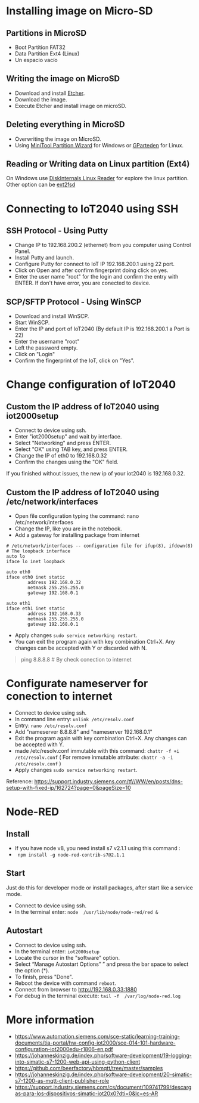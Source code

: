 # Installing image on Micro-SD

## Partitions in MicroSD

- Boot Partition FAT32
- Data Partition Ext4 (Linux)
- Un espacio vacío

## Writing the image on MicroSD

- Download and install [Etcher](https://www.balena.io/etcher/).
- Download the image.
- Execute Etcher and install image on microSD.


## Deleting everything in MicroSD

- Overwriting the image on MicroSD.
- Using [MiniTool Partition Wizard](https://www.partitionwizard.com/free-partition-manager.html) for Windows or [GParteden](https://gparted.org/) for Linux.

## Reading or Writing data on Linux partition (Ext4)

On Windows use [DiskInternals Linux Reader](https://www.diskinternals.com/thanks/?utm_source=exefile&utm_medium=linux_reader&utm_campaign=install&dd=https%3A%2F%2Feu.diskinternals.com%2Fdownload%2FLinux_Reader.exe) for explore the linux partition. Other option can be [ext2fsd](http://www.ext2fsd.com/?page_id=25)

# Connecting to IoT2040 using SSH

## SSH Protocol - Using Putty
- Change IP to 192.168.200.2 (ethernet) from you computer using Control Panel.
- Install Putty and launch.
- Configure Putty for connect to IoT IP 192.168.200.1 using 22 port.
- Click on Open and after confirm fingerprint doing click on yes.
- Enter the user name "root" for the login and confirm the entry with ENTER. If don't have error, you are conected to device.

## SCP/SFTP Protocol - Using WinSCP
- Download and install WinSCP.
- Start WinSCP.
- Enter the IP and port of IoT2040 (By default IP is 192.168.200.1 a Port is 22)
- Enter the username "root"
- Left the password empty.
- Click on "Login"
- Confirm the fingerprint of the IoT, click on "Yes".

# Change configuration of IoT2040

## Custom the IP address of IoT2040 using iot2000setup

- Connect to device using ssh.
- Enter "iot2000setup" and wait by interface.
- Select "Networking" and press ENTER.
- Select "OK" using TAB key, and press ENTER.
- Change the IP of eth0 to 192.168.0.32
- Confirm the changes using the "OK" field.

If you finished without issues, the new ip of your iot2040 is 192.168.0.32.

## Custom the IP address of IoT2040 using /etc/network/interfaces
- Open file configuration typing the command:  nano /etc/network/interfaces
- Change the IP, like you are in the notebook.
- Add a gateway for installing package from internet
```
# /etc/network/interfaces -- configuration file for ifup(8), ifdown(8)
# The loopback interface
auto lo
iface lo inet loopback

auto eth0
iface eth0 inet static
        address 192.168.0.32
        netmask 255.255.255.0
        gateway 192.168.0.1

auto eth1
iface eth1 inet static
        address 192.168.0.33
        netmask 255.255.255.0
        gateway 192.168.0.1
```
- Apply changes ```sudo service networking restart```.
- You can exit the program again with key combination Ctrl+X. Any changes can be accepted with Y or discarded with N.
> ping 8.8.8.8 # By check conection to internet

# Configurate nameserver for conection to internet
- Connect to device using ssh.
- In command line entry: ```unlink /etc/resolv.conf```
- Entry: ```nano /etc/resolv.conf```
- Add "nameserver 8.8.8.8" and  "nameserver 192.168.0.1"
- Exit the program again with key combination Ctrl+X. Any changes can be accepted with Y.
- made /etc/resolv.conf immutable with this command: ```chattr -f +i /etc/resolv.conf```  (  For remove inmutable attribute: ```chattr -a -i /etc/resolv.conf```  )
- Apply changes ```sudo service networking restart```.

Reference: https://support.industry.siemens.com/tf//WW/en/posts/dns-setup-with-fixed-ip/162724?page=0&pageSize=10

# Node-RED 
## Install
- If you have node v8, you need install s7 v2.1.1 using this command :
- ``` npm install -g node-red-contrib-s7@2.1.1``` 

## Start
Just do this for developer mode or install packages, after start like a service mode.
- Connect to device using ssh.
- In the terminal enter: ```node  /usr/lib/node/node-red/red &``` 

## Autostart

- Connect to device using ssh.
- In the terminal enter: ```iot2000setup```
- Locate the cursor in the "software" option.
- Select “Manage Autostart Options” ” and press the bar space to select the option (*).
- To finish, press "Done". 
- Reboot the device with command ```reboot```.
- Connect from browser to http://192.168.0.33:1880
- For debug in the terminal execute: ```tail -f  /var/log/node-red.log```

# More information

- https://www.automation.siemens.com/sce-static/learning-training-documents/tia-portal/hw-config-iot2000/sce-014-101-hardware-configuration-iot2000edu-r1806-en.pdf
- https://johanneskinzig.de/index.php/software-development/19-logging-into-simatic-s7-1200-web-api-using-python-client
- https://github.com/beerfactory/hbmqtt/tree/master/samples
- https://johanneskinzig.de/index.php/software-development/20-simatic-s7-1200-as-mqtt-client-publisher-role
- https://support.industry.siemens.com/cs/document/109741799/descargas-para-los-dispositivos-simatic-iot20x0?dti=0&lc=es-AR
